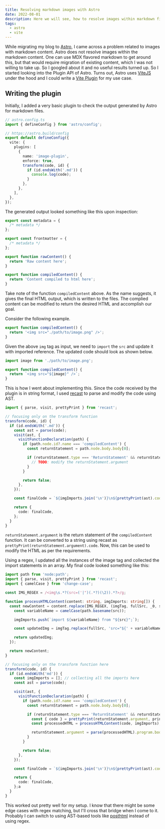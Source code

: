 ```yaml
---
title: Resolving markdown images with Astro
date: 2022-08-01
description: Here we will see, how to resolve images within markdown files while using Astro.
tags:
  - astro
  - vite
---
```


While migrating my blog to [Astro](https://astro.build/), I came across a problem related to images
with markdown content. Astro does not resolve images within the markdown content. One can use MDX
flavored markdown to get around this, but that would require migration of existing content, which
I was not willing to take up. So I googled about it and no useful results turned up. So I started
looking into the Plugin API of Astro. Turns out, Astro uses [ViteJS](https://vitejs.dev) under the
hood and I could write a [Vite Plugin](https://vitejs.dev/guide/api-plugin.html) for my use case.

## Writing the plugin

Initially, I added a very basic plugin to check the output generated by Astro for markdown files.

```ts
// astro.config.ts
import { defineConfig } from 'astro/config';

// https://astro.build/config
export default defineConfig({
  vite: {
    plugins: [
      {
        name: 'image-plugin',
        enforce: true,
        transform(code, id) {
          if (id.endsWith('.md')) {
            console.log(code);
          }
        },
      },
    ],
  },
});
```

The generated output looked something like this upon inspection:

```js
export const metadata = {
  /* metadata */
};

export const frontmatter = {
  /* metadata */
};

export function rawContent() {
  return 'Raw content here';
}

export function compiledContent() {
  return 'Content compiled to html here';
}
```

Take note of the function `compiledContent` above. As the name suggests, it gives the final HTML
output, which is written to the files. The complied content can be modified to return the desired
HTML and accomplish our goal.

Consider the following example.

```js
export function compiledContent() {
  return '<img src="./path/to/image.png" />';
}
```

Given the above `img` tag as input, we need to `import` the `src` and update it with imported
reference. The updated code should look as shown below.

```js
import image from './path/to/image.png';

export function compiledContent() {
  return `<img src="${image}" />`;
}
```

This is how I went about implementing this. Since the code received by the plugin is in string
format, I used [recast](https://github.com/benjamn/recast) to parse and modify the code using AST.

```ts
import { parse, visit, prettyPrint } from 'recast';

// focusing only on the transform function
transform(code, id) {
  if (id.endsWith('.md')) {
    const ast = parse(code);
    visit(ast, {
      visitFunctionDeclaration(path) {
        if (path.node.id?.name === 'compiledContent') {
          const returnStatement = path.node.body.body[0];

          if (returnStatement.type === 'ReturnStatement' && returnStatement.argument) {
            // TODO: modify the returnStatement.argument
          }
        }

        return false;
      },
    });

    const finalCode = `${imgImports.join('\n')}\n${prettyPrint(ast).code}`;

    return {
      code: finalCode,
    };
  }
}
```

`returnStatement.argument` is the return statement of the `compiledContent` function. It can be
converted to a string using recast as `prettyPrint(returnStatement.argument).code`. Now, this can be
used to modify the HTML as per the requirements.

Using a regex, I updated all the instances of the image tag and collected the import statements
in an array. My final code looked something like this:

```ts
import path from 'node:path';
import { parse, visit, prettyPrint } from 'recast';
import { camelCase } from 'change-case';

const IMG_REGEX = /<img\s.*?(src=('|")(.*?)(\2)).*?>/g;

function processHTMLContent(content: string, imgImports: string[]) {
  const newContent = content.replace(IMG_REGEX, (imgTag, fullSrc, _0, src) => {
    const variableName = camelCase(path.basename(src));

    imgImports.push(`import ${variableName} from "${src}";`);

    const updatedImg = imgTag.replace(fullSrc, 'src="${' + variableName + '}"');

    return updatedImg;
  });

  return newContent;
}

// focusing only on the transform function here
transform(code, id) {
  if (id.endsWith('md')) {
    const imgImports = []; // collecting all the imports here
    const ast = parse(code);

    visit(ast, {
      visitFunctionDeclaration(path) {
        if (path.node.id?.name === 'compiledContent') {
          const returnStatement = path.node.body.body[0];

          if (returnStatement.type === 'ReturnStatement' && returnStatement.argument) {
            const { code } = prettyPrint(returnStatement.argument, printOptions);
            const processedHTML = processHTMLContent(code, imgImports);

            returnStatement.argument = parse(processedHTML).program.body[0];
          }
        }

        return false;
      },
    });

    const finalCode = `${imgImports.join('\n')}\n${prettyPrint(ast).code}`;

    return {
      code: finalCode,
    };a
  }
}
```

This worked out pretty well for my setup. I know that there might be some edge cases with regex
matching, but I'll cross that bridge when I come to it. Probably I can switch to using AST-based
tools like [posthtml](https://github.com/posthtml/posthtml) instead of using regex.
